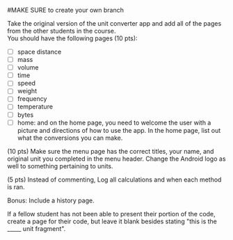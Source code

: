 #MAKE SURE to create your own branch

Take the original version of the unit converter app and add all of the pages from the other students in the course.  
You should have the following pages (10 pts):  
- [ ] space distance
- [ ] mass
- [ ] volume
- [ ] time
- [ ] speed
- [ ] weight
- [ ] frequency
- [ ] temperature
- [ ] bytes
- [ ] home:  and on the home page, you need to welcome the user with a picture and directions of how to use the app.  In the home page, list out what the conversions you can make.  

 (10 pts) Make sure the menu page has the correct titles, your name, and original unit you completed in the menu header.  Change the Android logo as well to something pertaining to units.

 (5 pts) Instead of commenting, Log all calculations and when each method is ran.

Bonus:  Include a history page.  

If a fellow student has not been able to present their portion of the code, create a page for their code, but leave it blank besides stating "this is the _____ unit fragment".